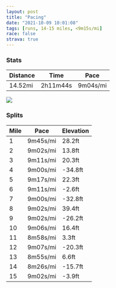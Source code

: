 ```yaml
---
layout: post
title: "Pacing"
date: "2021-10-09 10:01:08"
tags: [runs, 14-15 miles, <9m15s/mi]
race: false
strava: true
---
```


### Stats

| Distance | Time | Pace |
|----------|------|------|
|14.52mi|2h11m44s|9m04s/mi|

<img src='https://maps.googleapis.com/maps/api/staticmap?maptype=roadmap&path=enc:iawwFjisbMTo@JiCeEyCYu@fAqFh@s@v@wFb@HwAqAWq@qDkB_@u@eC{Ao@Qs@ZIsBu@_BkARcAUcHgFyAMmDeCKe@_AaA}DiBI]eCgB{@gAsCwAk@Em@k@{B_Ag@aAAcAWf@aAPyCwBHu@g@aAk@{CdAiHQcDbBeFZyBIm@_AuAkDkA_DqB}AsBs@iBKqAHqA~@{CGsBoAiCgBe@wBmBkB}Ec@i@eFaAiCbAmBUgBeB}CwFsCCoHwBiBaAyDcFsFiC_DcDk@aB_@uC^eF[cBk@{@cDiB_IeGaGuDoFuCw@QkGUoAZmBtAg@EwCoAwB{AaE{FaAy@wDFaDUoBk@oAyAkAiDm@Wi@Ta@fARjBfAbCCp@e@hAaBDmCyCcDaB}AOaBfBeBzDmAlHEx@\~Ad@d@z@`@rAOd@aA\sClAkAnBGbCs@x@L~@x@zA`Cj@vCj@rAjDxBhAzEdB~DpJ`FdAbAlArCj@n@lA^~BKbBv@f@|@rAdGtBnDzAdAzBt@bBAbFaBdAFnCdBvG`JzFCv@VlAlAjDzG`@AlChDlDtGxA`BpCVlFi@vBj@nAfAZsArBkCZkABeBW}BbBgISgDIYwAT_Bc@gAeAaDmGsB@sJeC_BaA_CwD_DyBsBo@cCyBoAeDSmBb@}DUyBc@y@oOuJwAsA}Be@kAmAcEqC{Hi@}@L{ArAg@DoDcAcCsAcDsCsBkDqDHoEy@qAaAoBiEw@]g@\W`AThB|@nBJt@m@zAi@ReAKqEcEcDmAa@H_BjBmBxDYbEFZa@dAE|@Ht@f@l@rAv@~@?v@yAH_BdAsAnGmAlBd@tBbDl@tDfAtApAh@fAnA|@pEpBtD|IrEnA`Bv@zBj@r@pA^|CO|A`A^h@dAtFfBzB`@lA~BlAbBJxFs@hCGvExD~BxEd@b@|AVdDGbBr@l@n@nCpFnEvDvFhJtC|@|Ee@hBJ`Ab@v@`BV~Bj@x@zCnBpFrBdCxA|@bArBbExApBbCXZn@fB`A`@vBXZWlCpCkAGONDFl@o@tAjAp@f@CP^|@d@Lb@`Ab@Fb@`IfBr@jAtAj@FrBvAHb@jAd@AdBjAh@AnB~Az@D?ZrBWl@zAiApC{ApCqDnDTpCY|AvD`AzClClDlAhBlAvCbClAZpAKAd@x@FpB|A`B~Ef@Y^Fl@x@~@HlDbCWlAiA`By@lDc@Ts@hBa@xBdB`ATh@SxC\dBQT`AR^~@nAp@c@dCtDtA&key=AIzaSyC1MId7bFpkLXNAaYhBSTb8jLyiSqzbDtM&size=800x800&markers=color:yellow|label:S|40.75557,-73.9959&markers=color:green|label:F|40.754419999999996,-74.0014899999999'>

### Splits

| Mile | Pace | Elevation |
|------|------|-----------|
|1|9m45s/mi|28.2ft|
|2|9m02s/mi|13.8ft|
|3|9m11s/mi|20.3ft|
|4|9m00s/mi|-34.8ft|
|5|9m17s/mi|22.3ft|
|6|9m11s/mi|-2.6ft|
|7|9m00s/mi|-32.8ft|
|8|9m02s/mi|39.4ft|
|9|9m02s/mi|-26.2ft|
|10|9m06s/mi|16.4ft|
|11|8m58s/mi|3.3ft|
|12|9m07s/mi|-20.3ft|
|13|8m55s/mi|6.6ft|
|14|8m26s/mi|-15.7ft|
|15|9m02s/mi|-3.9ft|
